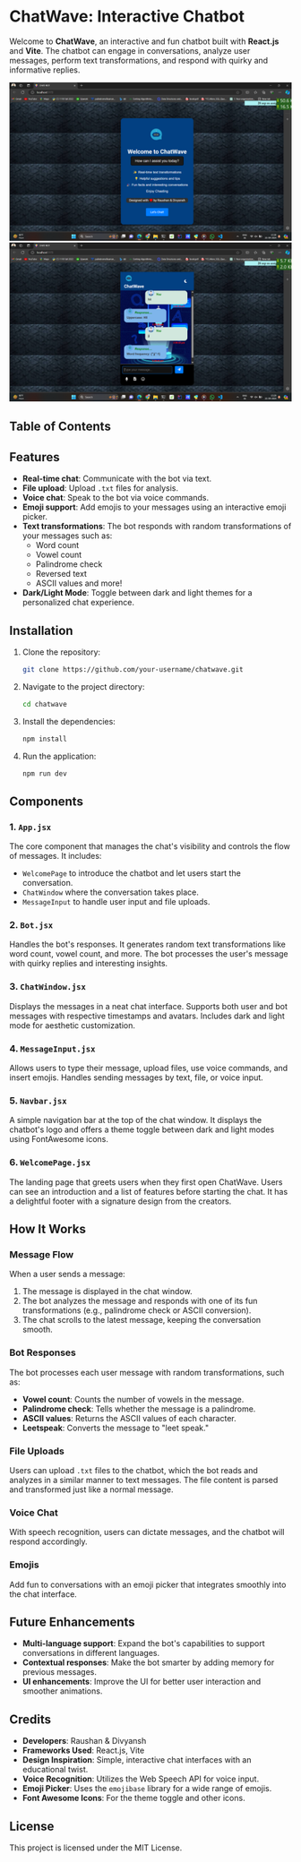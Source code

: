 # ChatWave: Interactive Chatbot

Welcome to **ChatWave**, an interactive and fun chatbot built with **React.js** and **Vite**. The chatbot can engage in conversations, analyze user messages, perform text transformations, and respond with quirky and informative replies.

![Welcome Page](./chat-app/public/welcomePage.png)
![Screenshot of the ChatBot](./chat-app/public/chatBot.png)

## Table of Contents
## Features

- **Real-time chat**: Communicate with the bot via text.
- **File upload**: Upload `.txt` files for analysis.
- **Voice chat**: Speak to the bot via voice commands.
- **Emoji support**: Add emojis to your messages using an interactive emoji picker.
- **Text transformations**: The bot responds with random transformations of your messages such as:
  - Word count
  - Vowel count
  - Palindrome check
  - Reversed text
  - ASCII values and more!
- **Dark/Light Mode**: Toggle between dark and light themes for a personalized chat experience.

## Installation

1. Clone the repository:
   ```bash
   git clone https://github.com/your-username/chatwave.git
   ```
2. Navigate to the project directory:
   ```bash
   cd chatwave
   ```
3. Install the dependencies:
   ```bash
   npm install
   ```
4. Run the application:
   ```bash
   npm run dev
   ```

## Components

### 1. `App.jsx`
The core component that manages the chat's visibility and controls the flow of messages. It includes:
- `WelcomePage` to introduce the chatbot and let users start the conversation.
- `ChatWindow` where the conversation takes place.
- `MessageInput` to handle user input and file uploads.

### 2. `Bot.jsx`
Handles the bot's responses. It generates random text transformations like word count, vowel count, and more. The bot processes the user's message with quirky replies and interesting insights.

### 3. `ChatWindow.jsx`
Displays the messages in a neat chat interface. Supports both user and bot messages with respective timestamps and avatars. Includes dark and light mode for aesthetic customization.

### 4. `MessageInput.jsx`
Allows users to type their message, upload files, use voice commands, and insert emojis. Handles sending messages by text, file, or voice input.

### 5. `Navbar.jsx`
A simple navigation bar at the top of the chat window. It displays the chatbot's logo and offers a theme toggle between dark and light modes using FontAwesome icons.

### 6. `WelcomePage.jsx`
The landing page that greets users when they first open ChatWave. Users can see an introduction and a list of features before starting the chat. It has a delightful footer with a signature design from the creators.

## How It Works

### Message Flow
When a user sends a message:
1. The message is displayed in the chat window.
2. The bot analyzes the message and responds with one of its fun transformations (e.g., palindrome check or ASCII conversion).
3. The chat scrolls to the latest message, keeping the conversation smooth.

### Bot Responses
The bot processes each user message with random transformations, such as:
- **Vowel count**: Counts the number of vowels in the message.
- **Palindrome check**: Tells whether the message is a palindrome.
- **ASCII values**: Returns the ASCII values of each character.
- **Leetspeak**: Converts the message to "leet speak."

### File Uploads
Users can upload `.txt` files to the chatbot, which the bot reads and analyzes in a similar manner to text messages. The file content is parsed and transformed just like a normal message.

### Voice Chat
With speech recognition, users can dictate messages, and the chatbot will respond accordingly. 

### Emojis
Add fun to conversations with an emoji picker that integrates smoothly into the chat interface.

## Future Enhancements

- **Multi-language support**: Expand the bot's capabilities to support conversations in different languages.
- **Contextual responses**: Make the bot smarter by adding memory for previous messages.
- **UI enhancements**: Improve the UI for better user interaction and smoother animations.

## Credits

- **Developers**: Raushan & Divyansh
- **Frameworks Used**: React.js, Vite
- **Design Inspiration**: Simple, interactive chat interfaces with an educational twist.
- **Voice Recognition**: Utilizes the Web Speech API for voice input.
- **Emoji Picker**: Uses the `emojibase` library for a wide range of emojis.
- **Font Awesome Icons**: For the theme toggle and other icons.
## License
This project is licensed under the MIT License.

